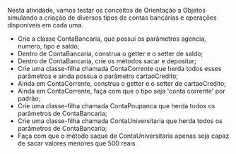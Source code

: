 Nesta atividade, vamos testar os conceitos de Orientação a Objetos simulando a criação de diversos tipos de contas bancárias e operações disponíveis em cada uma.

- Crie a classe ContaBancaria, que possui os parâmetros agencia, numero, tipo e saldo;
- Dentro de ContaBancaria, construa o getter e o setter de saldo;
- Dentro de ContaBancaria, crie os métodos sacar e depositar;
- Crie uma classe-filha chamada ContaCorrente que herda todos esses parâmetros e ainda possua o parâmetro cartaoCredito;
- Ainda em ContaCorrente, construa o getter e o setter de cartaoCredito;
- Ainda em ContaCorrente, faça com que o tipo seja 'conta corrente' por padrão;
- Crie uma classe-filha chamada ContaPoupanca que herda todos os parâmetros de ContaBancaria;
- Crie uma classe-filha chamada ContaUniversitaria que herda todos os parâmetros de ContaBancaria;
- Faça com que o método saque de ContaUniversitaria apenas seja capaz de sacar valores menores que 500 reais.
